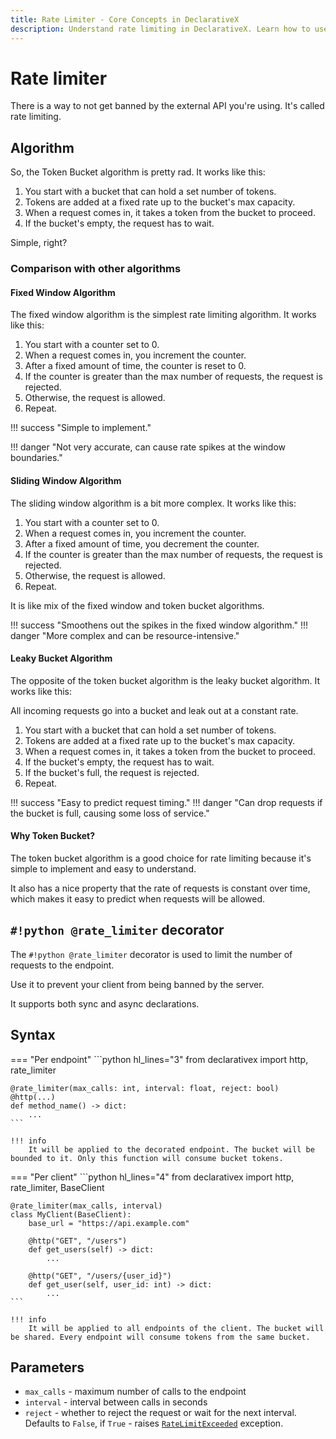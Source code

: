```yaml
---
title: Rate Limiter - Core Concepts in DeclarativeX
description: Understand rate limiting in DeclarativeX. Learn how to use rate limiter to manage API requests efficiently.
---
```


# Rate limiter

There is a way to not get banned by the external API you're using. It's called rate limiting.

## Algorithm

So, the Token Bucket algorithm is pretty rad. It works like this:

1. You start with a bucket that can hold a set number of tokens. 
2. Tokens are added at a fixed rate up to the bucket's max capacity. 
3. When a request comes in, it takes a token from the bucket to proceed. 
4. If the bucket's empty, the request has to wait. 

Simple, right?

### Comparison with other algorithms

#### Fixed Window Algorithm

The fixed window algorithm is the simplest rate limiting algorithm. It works like this:

1. You start with a counter set to 0.
2. When a request comes in, you increment the counter.
3. After a fixed amount of time, the counter is reset to 0.
4. If the counter is greater than the max number of requests, the request is rejected.
5. Otherwise, the request is allowed.
6. Repeat.

!!! success "Simple to implement."

!!! danger "Not very accurate, can cause rate spikes at the window boundaries."

#### Sliding Window Algorithm

The sliding window algorithm is a bit more complex. It works like this:

1. You start with a counter set to 0.
2. When a request comes in, you increment the counter.
3. After a fixed amount of time, you decrement the counter.
4. If the counter is greater than the max number of requests, the request is rejected.
5. Otherwise, the request is allowed.
6. Repeat.

It is like mix of the fixed window and token bucket algorithms.

!!! success "Smoothens out the spikes in the fixed window algorithm."
!!! danger "More complex and can be resource-intensive."

#### Leaky Bucket Algorithm

The opposite of the token bucket algorithm is the leaky bucket algorithm. It works like this:

All incoming requests go into a bucket and leak out at a constant rate.

1. You start with a bucket that can hold a set number of tokens.
2. Tokens are added at a fixed rate up to the bucket's max capacity.
3. When a request comes in, it takes a token from the bucket to proceed.
4. If the bucket's empty, the request has to wait.
5. If the bucket's full, the request is rejected.
6. Repeat.

!!! success "Easy to predict request timing."
!!! danger "Can drop requests if the bucket is full, causing some loss of service."

#### Why Token Bucket?

The token bucket algorithm is a good choice for rate limiting because it's simple to implement and easy to understand.

It also has a nice property that the rate of requests is constant over time, which makes it easy to predict when requests will be allowed.

## `#!python @rate_limiter` decorator

The `#!python @rate_limiter` decorator is used to limit the number of requests to the endpoint.

Use it to prevent your client from being banned by the server.

It supports both sync and async declarations.

## Syntax

=== "Per endpoint"
    ```python hl_lines="3"
    from declarativex import http, rate_limiter

    @rate_limiter(max_calls: int, interval: float, reject: bool)
    @http(...)
    def method_name() -> dict:
        ...
    ```

    !!! info
        It will be applied to the decorated endpoint. The bucket will be bounded to it. Only this function will consume bucket tokens.


=== "Per client"
    ```python hl_lines="4"
    from declarativex import http, rate_limiter, BaseClient


    @rate_limiter(max_calls, interval)
    class MyClient(BaseClient):
        base_url = "https://api.example.com"

        @http("GET", "/users")
        def get_users(self) -> dict:
            ...

        @http("GET", "/users/{user_id}")
        def get_user(self, user_id: int) -> dict:
            ...
    ```

    !!! info
        It will be applied to all endpoints of the client. The bucket will be shared. Every endpoint will consume tokens from the same bucket.

## Parameters

- `max_calls` - maximum number of calls to the endpoint
- `interval` - interval between calls in seconds
- `reject` - whether to reject the request or wait for the next interval. Defaults to `False`, if `True` - raises [`RateLimitExceeded`](../api/exceptions.md#class-ratelimitexceeded) exception.

